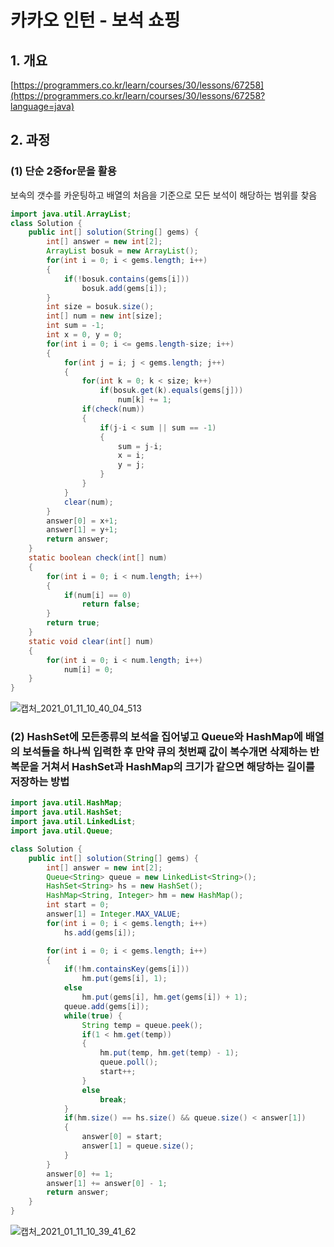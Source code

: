 # 카카오 인턴 - 보석 쇼핑

## 1. 개요

[https://programmers.co.kr/learn/courses/30/lessons/67258](https://programmers.co.kr/learn/courses/30/lessons/67258?language=java)

## 2. 과정

### (1) 단순 2중for문을 활용
보속의 갯수를 카운팅하고 배열의 처음을 기준으로 모든 보석이 해당하는 범위를 찾음
```java
import java.util.ArrayList;
class Solution {
    public int[] solution(String[] gems) {
        int[] answer = new int[2];
        ArrayList bosuk = new ArrayList();
        for(int i = 0; i < gems.length; i++)
        {
            if(!bosuk.contains(gems[i]))
                bosuk.add(gems[i]);  
        }
        int size = bosuk.size();
        int[] num = new int[size];
        int sum = -1;
        int x = 0, y = 0;
        for(int i = 0; i <= gems.length-size; i++)
        {
            for(int j = i; j < gems.length; j++)
            {
                for(int k = 0; k < size; k++)
                    if(bosuk.get(k).equals(gems[j]))
                        num[k] += 1;
                if(check(num))
                {
                    if(j-i < sum || sum == -1)
                    {
                        sum = j-i;
                        x = i;
                        y = j;
                    }
                }
            }
            clear(num);
        }
        answer[0] = x+1;
        answer[1] = y+1;
        return answer;
    }
    static boolean check(int[] num)
    {
        for(int i = 0; i < num.length; i++)
        {
            if(num[i] == 0)
                return false;
        }
        return true;
    }
    static void clear(int[] num)
    {
        for(int i = 0; i < num.length; i++)
            num[i] = 0;
    }
}
```

![캡처_2021_01_11_10_40_04_513](https://user-images.githubusercontent.com/32921283/104141457-43d69d80-53fa-11eb-9062-3d85b33b2791.png)
### (2) HashSet에 모든종류의 보석을 집어넣고 Queue와 HashMap에 배열의 보석들을 하나씩 입력한 후 만약 큐의 첫번째 값이 복수개면 삭제하는 반복문을 거쳐서 HashSet과 HashMap의 크기가 같으면 해당하는 길이를 저장하는 방법

 

```java
import java.util.HashMap;
import java.util.HashSet;
import java.util.LinkedList;
import java.util.Queue;

class Solution {
    public int[] solution(String[] gems) {
        int[] answer = new int[2];
        Queue<String> queue = new LinkedList<String>();
        HashSet<String> hs = new HashSet(); 
        HashMap<String, Integer> hm = new HashMap();
        int start = 0;
        answer[1] = Integer.MAX_VALUE;
        for(int i = 0; i < gems.length; i++)
            hs.add(gems[i]);

        for(int i = 0; i < gems.length; i++) 
        {
            if(!hm.containsKey(gems[i])) 
                hm.put(gems[i], 1);
            else 
                hm.put(gems[i], hm.get(gems[i]) + 1);
            queue.add(gems[i]);
            while(true) {
                String temp = queue.peek();
                if(1 < hm.get(temp))
                {
                    hm.put(temp, hm.get(temp) - 1);
                    queue.poll();
                    start++;
                }
                else
                    break;
            }
            if(hm.size() == hs.size() && queue.size() < answer[1]) 
            {
                answer[0] = start;
                answer[1] = queue.size();
            }
        }
        answer[0] += 1;
        answer[1] += answer[0] - 1;
        return answer;
    }
}
```
![캡처_2021_01_11_10_39_41_62](https://user-images.githubusercontent.com/32921283/104141468-55b84080-53fa-11eb-8805-18920ce6667b.png)
